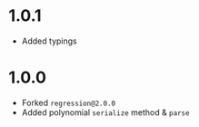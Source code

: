 # 1.0.1
- Added typings

# 1.0.0
- Forked `regression@2.0.0`
- Added polynomial `serialize` method & `parse`

